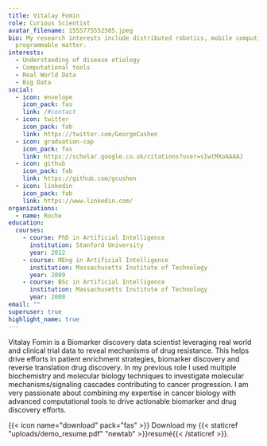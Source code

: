 ```yaml
---
title: Vitalay Fomin
role: Curious Scientist
avatar_filename: 1555775552505.jpeg
bio: My research interests include distributed robotics, mobile computing and
  programmable matter.
interests:
  - Understanding of disease etiology
  - Computational tools
  - Real World Data
  - Big Data
social:
  - icon: envelope
    icon_pack: fas
    link: /#contact
  - icon: twitter
    icon_pack: fab
    link: https://twitter.com/GeorgeCushen
  - icon: graduation-cap
    icon_pack: fas
    link: https://scholar.google.co.uk/citations?user=sIwtMXoAAAAJ
  - icon: github
    icon_pack: fab
    link: https://github.com/gcushen
  - icon: linkedin
    icon_pack: fab
    link: https://www.linkedin.com/
organizations:
  - name: Roche
education:
  courses:
    - course: PhD in Artificial Intelligence
      institution: Stanford University
      year: 2012
    - course: MEng in Artificial Intelligence
      institution: Massachusetts Institute of Technology
      year: 2009
    - course: BSc in Artificial Intelligence
      institution: Massachusetts Institute of Technology
      year: 2008
email: ""
superuser: true
highlight_name: true
---
```

Vitalay Fomin is a Biomarker discovery data scientist leveraging real world and clinical trial data to reveal mechanisms of drug resistance. This helps drive efforts in patient enrichment strategies, biomarker discovery and reverse translation drug discovery. In my previous role I used multiple biochemistry and molecular biology techniques to investigate molecular mechanisms/signaling cascades contributing to cancer progression. I am very passionate about combining my expertise in cancer biology with advanced computational tools to drive actionable biomarker and drug discovery efforts.

{{< icon name="download" pack="fas" >}} Download my {{< staticref "uploads/demo_resume.pdf" "newtab" >}}resumé{{< /staticref >}}.